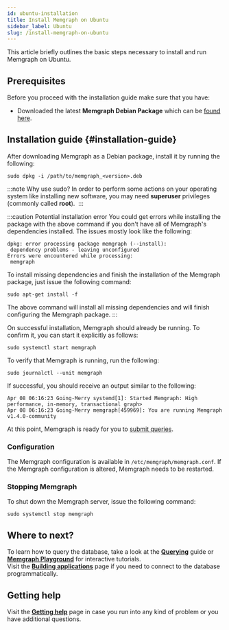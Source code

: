 ```yaml
---
id: ubuntu-installation
title: Install Memgraph on Ubuntu
sidebar_label: Ubuntu
slug: /install-memgraph-on-ubuntu
---
```


This article briefly outlines the basic steps necessary to install and run
Memgraph on Ubuntu.

## Prerequisites

Before you proceed with the installation guide make sure that you have:
* Downloaded the latest **Memgraph Debian Package** which can be [found
  here](https://memgraph.com/download/).

## Installation guide {#installation-guide}

After downloading Memgraph as a Debian package, install it by running the
following:

```
sudo dpkg -i /path/to/memgraph_<version>.deb
```

:::note Why use sudo? 
In order to perform some actions on your operating system like installing new
software, you may need **superuser** privileges (commonly called **root**). 
:::

:::caution Potential installation error 
You could get errors while installing the package with the above command if you
don't have all of Memgraph's dependencies installed. The issues mostly look like
the following:

```
dpkg: error processing package memgraph (--install):
 dependency problems - leaving unconfigured
Errors were encountered while processing:
 memgraph
```

To install missing dependencies and finish the installation of the Memgraph
package, just issue the following command:

```
sudo apt-get install -f
```

The above command will install all missing dependencies and will finish
configuring the Memgraph package.
:::

On successful installation, Memgraph should already be running. To confirm it,
you can start it explicitly as follows:

```
sudo systemctl start memgraph
```

To verify that Memgraph is running, run the following:

```
sudo journalctl --unit memgraph
```

If successful, you should receive an output similar to the following:

```
Apr 08 06:16:23 Going-Merry systemd[1]: Started Memgraph: High performance, in-memory, transactional graph>
Apr 08 06:16:23 Going-Merry memgraph[459969]: You are running Memgraph v1.4.0-community
```

At this point, Memgraph is ready for you to [submit
queries](/getting-started/querying/querying.md).

### Configuration

The Memgraph configuration is available in `/etc/memgraph/memgraph.conf`. If the
Memgraph configuration is altered, Memgraph needs to be restarted.

### Stopping Memgraph

To shut down the Memgraph server, issue the following command:

```
sudo systemctl stop memgraph
```

## Where to next?

To learn how to query the database, take a look at the
**[Querying](/getting-started/querying/querying.md)** guide or **[Memgraph
Playground](https://playground.memgraph.com/)** for interactive tutorials.<br/>
Visit the **[Building
applications](/getting-started/connecting-applications/connecting-applications.md)**
page if you need to connect to the database programmatically.

## Getting help

Visit the **[Getting help](/getting-help/getting-help.md)** page in case you run
into any kind of problem or you have additional questions.
